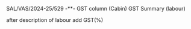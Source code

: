 SAL/VAS/2024-25/529
-**-
GST column (Cabin)
GST Summary (labour)


after description of labour add GST(%)